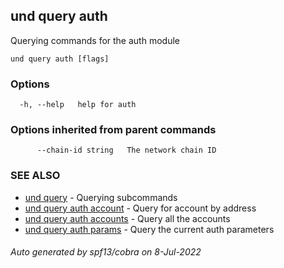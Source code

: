 ## und query auth

Querying commands for the auth module

```
und query auth [flags]
```

### Options

```
  -h, --help   help for auth
```

### Options inherited from parent commands

```
      --chain-id string   The network chain ID
```

### SEE ALSO

* [und query](und_query.md)	 - Querying subcommands
* [und query auth account](und_query_auth_account.md)	 - Query for account by address
* [und query auth accounts](und_query_auth_accounts.md)	 - Query all the accounts
* [und query auth params](und_query_auth_params.md)	 - Query the current auth parameters

###### Auto generated by spf13/cobra on 8-Jul-2022
